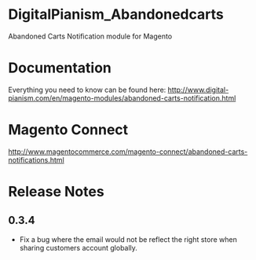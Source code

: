 # DigitalPianism_Abandonedcarts

Abandoned Carts Notification module for Magento

# Documentation

Everything you need to know can be found here: http://www.digital-pianism.com/en/magento-modules/abandoned-carts-notification.html

# Magento Connect

http://www.magentocommerce.com/magento-connect/abandoned-carts-notifications.html

# Release Notes

## 0.3.4
- Fix a bug where the email would not be reflect the right store when sharing customers account globally.
